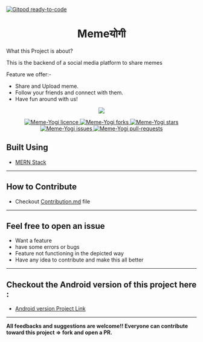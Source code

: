 [![Gitpod ready-to-code](https://img.shields.io/badge/Gitpod-ready--to--code-blue?logo=gitpod)](https://gitpod.io/#https://github.com/shivamsouravjha/Meme_Yogi)


<h1 align = center>Memeयोगी</h1>
<p> What this Project is about? <p>
 
<p> This is the backend of a social media platform to share memes <p>
  
  Feature we offer:-
  - Share and Upload meme.
  - Follow your friends and connect with them.
  - Have fun around with us!
<p align="center">
<img src="https://drive.google.com/file/d/1-6BQPa2Ufqc7gskGxkzRkHc46cEHSIx2/view?usp=sharing">
</p>

<p align="center">
<a href="https://github.com/BitByte-TPC/Meme-Yogi/blob/master/LICENSE.txt" target="blank">
<img src="https://img.shields.io/github/license/shivamsouravjha/Meme_Yogi?style=flat-square" alt="Meme-Yogi licence" />
</a>
<a href="https://github.com/shivamsouravjha/Meme_Yogi/fork" target="blank">
<img src="https://img.shields.io/github/forks/shivamsouravjha/Meme_Yogi?style=flat-square" alt="Meme-Yogi forks"/>
</a>
<a href="https://github.com/shivamsouravjha/Meme_Yogi/stargazers" target="blank">
<img src="https://img.shields.io/github/stars/shivamsouravjha/Meme_Yogi?style=flat-square" alt="Meme-Yogi stars"/>
</a>
<a href="https://github.com/shivamsouravjha/Meme_Yogi/issues" target="blank">
<img src="https://img.shields.io/github/issues/shivamsouravjha/Meme_Yogi?style=flat-square" alt="Meme-Yogi issues"/>
</a>
<a href="https://github.com/shivamsouravjha/Meme_Yogi/pulls" target="blank">
<img src="https://img.shields.io/github/issues-pr/shivamsouravjha/Meme_Yogi?style=flat-square" alt="Meme-Yogi pull-requests"/>
</a>
</p>

## Built Using
- [MERN Stack](https://www.mongodb.com/mern-stack)

---

## How to Contribute
- Checkout [Contribution.md](https://github.com/shivamsouravjha/Meme_Yogi/blob/main/Contribution.md) file

---
## Feel free to open an issue
- Want a feature 
- have some errors or bugs
- Feature not functioning in the depicted way
- Have any idea to contribute and make this all better

---
## Checkout the Android version of this project here :
* [Android version Project Link](https://github.com/priyanshnama/Meme-Yogi)
---
**All feedbacks and suggestions are welcome!! Everyone can contribute toward this project => fork and open a PR.**
